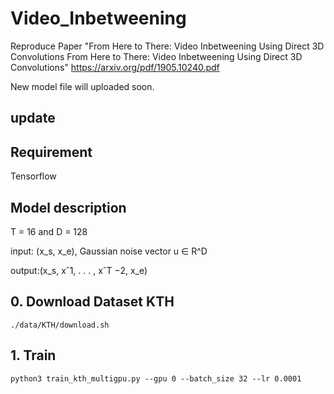 # Video_Inbetweening
Reproduce Paper "From Here to There: Video Inbetweening Using Direct 3D Convolutions From Here to There: Video Inbetweening Using Direct 3D Convolutions" https://arxiv.org/pdf/1905.10240.pdf

New model file will uploaded soon.

## update

## Requirement
Tensorflow

## Model description 
T = 16 and D = 128 

input: (x_s, x_e), Gaussian noise vector u ∈ R^D

output:(x_s, xˆ1, . . . , xˆT −2, x_e)

## 0. Download Dataset KTH
```
./data/KTH/download.sh
```

## 1. Train
```
python3 train_kth_multigpu.py --gpu 0 --batch_size 32 --lr 0.0001
```
